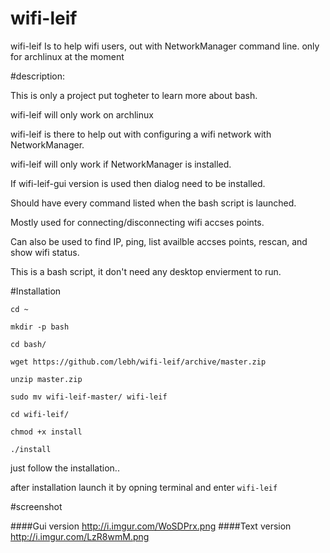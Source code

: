 # wifi-leif
wifi-leif Is to help wifi users, out with NetworkManager command line.
only for archlinux at the moment


#description:

  This is only a project put togheter to learn more about bash.

  wifi-leif will only work on archlinux

  wifi-leif is there to help out with configuring a wifi network with NetworkManager.
  
  wifi-leif will only work if NetworkManager is installed.
  
  If wifi-leif-gui version is used then dialog need to  be installed.
  
  Should have every command listed when the bash script is launched.
  
  Mostly used for connecting/disconnecting wifi accses points.
  
  Can also be used to find IP, ping, list availble accses points, rescan, and show wifi status. 
  
  This is a bash script, it don't need any desktop envierment to run.
  

#Installation
```
cd ~

mkdir -p bash

cd bash/

wget https://github.com/lebh/wifi-leif/archive/master.zip

unzip master.zip

sudo mv wifi-leif-master/ wifi-leif

cd wifi-leif/

chmod +x install

./install
```

just follow the installation..


after installation launch it by opning terminal and enter ```wifi-leif```



#screenshot

####Gui version
http://i.imgur.com/WoSDPrx.png
####Text version
http://i.imgur.com/LzR8wmM.png
